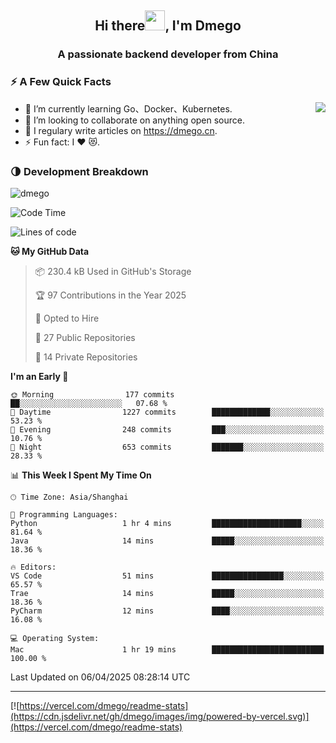 <h2 align="center">Hi there<img src="https://cdn.jsdelivr.net/gh/dmego/images/img/Hi.gif" height="32" />, I'm Dmego </h2>
<h3 align="center">A passionate backend developer from China</h3>

### ⚡️ A Few Quick Facts

<img align="right" src="https://readme-stats-dmego.vercel.app/api?username=dmego&show_icons=true&icon_color=1573B3&hide_title=true&text_color=718096&bg_color=00000000&hide_border=true"/>

<ul>
    <li> 🌱 I’m currently learning Go、Docker、Kubernetes.</li>
    <li> 👯 I’m looking to collaborate on anything open source.</li>
    <li> 📝 I regulary write articles on <a href="https://dmego.cn">https://dmego.cn</a>.</li>
    <li> ⚡ Fun fact: I ❤️ 😻.</li>
</ul>

### 🌗 Development Breakdown

<img src="https://komarev.com/ghpvc/?username=dmego" alt="dmego" />

<!--START_SECTION:waka-->
![Code Time](http://img.shields.io/badge/Code%20Time-3%2C220%20hrs%2056%20mins-blue)

![Lines of code](https://img.shields.io/badge/From%20Hello%20World%20I%27ve%20Written-678.6%20thousand%20lines%20of%20code-blue)

**🐱 My GitHub Data** 

> 📦 230.4 kB Used in GitHub's Storage 
 > 
> 🏆 97 Contributions in the Year 2025
 > 
> 💼 Opted to Hire
 > 
> 📜 27 Public Repositories 
 > 
> 🔑 14 Private Repositories 
 > 
**I'm an Early 🐤** 

```text
🌞 Morning                177 commits         ██░░░░░░░░░░░░░░░░░░░░░░░   07.68 % 
🌆 Daytime                1227 commits        █████████████░░░░░░░░░░░░   53.23 % 
🌃 Evening                248 commits         ███░░░░░░░░░░░░░░░░░░░░░░   10.76 % 
🌙 Night                  653 commits         ███████░░░░░░░░░░░░░░░░░░   28.33 % 
```


📊 **This Week I Spent My Time On** 

```text
🕑︎ Time Zone: Asia/Shanghai

💬 Programming Languages: 
Python                   1 hr 4 mins         ████████████████████░░░░░   81.64 % 
Java                     14 mins             █████░░░░░░░░░░░░░░░░░░░░   18.36 % 

🔥 Editors: 
VS Code                  51 mins             ████████████████░░░░░░░░░   65.57 % 
Trae                     14 mins             █████░░░░░░░░░░░░░░░░░░░░   18.36 % 
PyCharm                  12 mins             ████░░░░░░░░░░░░░░░░░░░░░   16.08 % 

💻 Operating System: 
Mac                      1 hr 19 mins        █████████████████████████   100.00 % 
```


 Last Updated on 06/04/2025 08:28:14 UTC
<!--END_SECTION:waka-->

---

[![https://vercel.com/dmego/readme-stats](https://cdn.jsdelivr.net/gh/dmego/images/img/powered-by-vercel.svg)](https://vercel.com/dmego/readme-stats)

